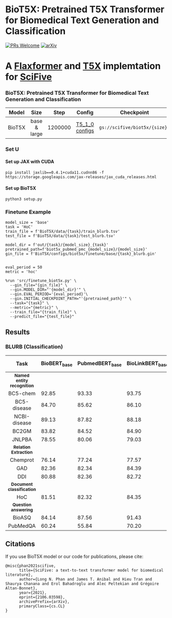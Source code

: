 # BioT5X: Pretrained T5X Transformer for Biomedical Text Generation and Classification 


[![PRs Welcome](https://img.shields.io/badge/PRs-welcome-green.svg?style=flat-square)](http://makeapullrequest.com)
[![arXiv](https://img.shields.io/badge/arXiv-2106.03598-b31b1b.svg)](https://arxiv.org/abs/2106.03598)
# A [Flaxformer](https://github.com/google/flaxformer) and [T5X](https://github.com/google-research/t5x) implemtation for [SciFive](https://github.com/justinphan3110/SciFive) 



### BioT5X: Pretrained T5X Transformer for Biomedical Text Generation and Classification 


| Model           |    Size     | Step | Config  | Checkpoint  |
|:---------------:|:-----------:|:----:|:-------:|:-----------:|
| BioT5X    | base & large  | 1200000 | [T5_1_0 configs](https://github.com/justinphan3110/BioT5X/tree/main/configs/t5/t5_1_0)| `gs://scifive/biot5x/{size}/` |

### Set U

#### Set up JAX with CUDA
```[python]
pip install jaxlib==0.4.1+cuda11.cudnn86 -f https://storage.googleapis.com/jax-releases/jax_cuda_releases.html
```

#### Set up BioT5X
```
python3 setup.py
```


### Finetune Example
```[python]
model_size = 'base'
task = 'HoC'
train_file = f'BioT5X/data/{task}/train_blurb.tsv'
test_file = f'BioT5X/data/{task}/test_blurb.tsv'

model_dir = f'out/{task}/{model_size}_{task}'
pretrained_path=f'biot5x_pubmed_pmc_{model_size}/{model_size}'
gin_file = f'BioT5X/configs/biot5x/finetune/base/{task}_blurb.gin'


eval_period = 50
metric = 'hoc'

%run 'src/finetune_biot5x.py' \
  --gin_file="{gin_file}" \
  --gin.MODEL_DIR="'{model_dir}'" \
  --gin.EVAL_PERIOD='{eval_period}'\
  --gin.INITIAL_CHECKPOINT_PATH="'{pretrained_path}'" \
  --task="{task}" \
  --metric="{metric}" \
  --train_file="{train_file}" \
  --predict_file="{test_file}"
```

## Results

### BLURB (Classification)
|           Task          | BioBERT<sub>base</sub> | PubmedBERT<sub>base</sub> | BioLinkBERT<sub>base</sub> | **BioT5X<sub>base</sub> (Ours)** |
|:-----------------------:|-----------------|-----------------|------------------|-----------------|
| <sub>**Named entity recognition**</sub>                                     
| BC5-chem                |      92.85      |      93.33      |       93.75      |    ****         |
| BC5-disease             |      84.70      |      85.62      |       86.10      |    ****         |
| NCBI-disease            |      89.13      |      87.82      |       88.18      |    ****         |
| BC2GM                   |      83.82      |      84.52      |       84.90      |    83.2         |
| JNLPBA                  |      78.55      |      80.06      |       79.03      |    ****         |
| <sub>**Relation Extraction**</sub>                                     
| Chemprot                |      76.14      |      77.24      |       77.57      |    **77.40**    |
| GAD                     |      82.36      |      82.34      |       84.39      |    **83.66**    |
| DDI                     |      80.88      |      82.36      |       82.72      |    **82.63**    |
| <sub>**Document classification**</sub>
| HoC                     |      81.51      |      82.32      |       84.35      |    **82.39**    |
| <sub>**Question answering**</sub>
| BioASQ                  |      84.14      |      87.56      |       91.43      |    **91.43**    |
| PubMedQA                |      60.24      |      55.84      |       70.20      |    **67.60**    |



## Citations
If you use BioT5X model or our code for publications, please cite: 
```
@misc{phan2021scifive,
      title={SciFive: a text-to-text transformer model for biomedical literature}, 
      author={Long N. Phan and James T. Anibal and Hieu Tran and Shaurya Chanana and Erol Bahadroglu and Alec Peltekian and Grégoire Altan-Bonnet},
      year={2021},
      eprint={2106.03598},
      archivePrefix={arXiv},
      primaryClass={cs.CL}
}
```

